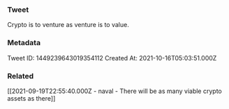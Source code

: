 ### Tweet
Crypto is to venture as venture is to value.

### Metadata
Tweet ID: 1449239643019354112
Created At: 2021-10-16T05:03:51.000Z

### Related
[[2021-09-19T22:55:40.000Z - naval - There will be as many viable crypto assets as there]]


